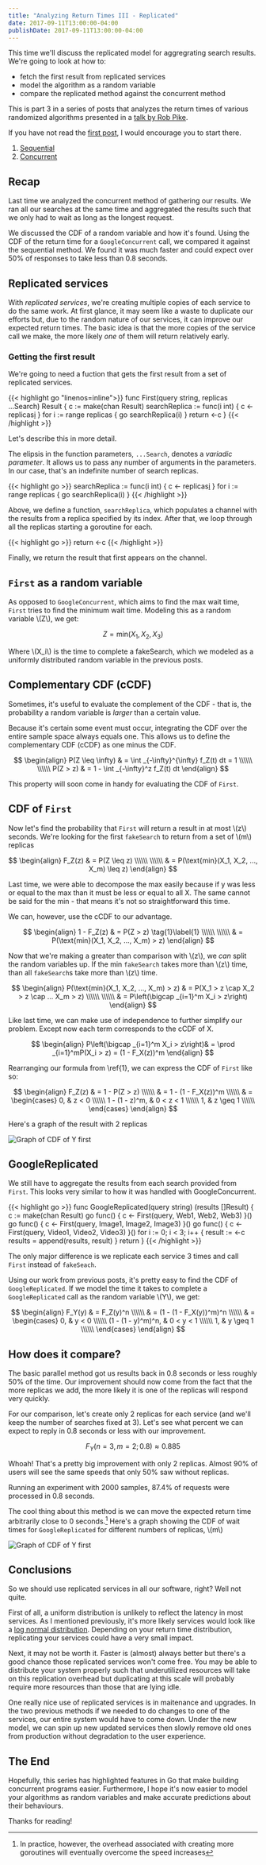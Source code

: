 ```yaml
---
title: "Analyzing Return Times III - Replicated"
date: 2017-09-11T13:00:00-04:00
publishDate: 2017-09-11T13:00:00-04:00
---
```


This time we'll discuss the replicated model for aggregrating search results.
We're going to look at how to:

 - fetch the first result from replicated services
 - model the algorithm as a random variable
 - compare the replicated method against the concurrent method

This is part 3 in a series of posts that analyzes the return times of various randomized algorithms presented in a [talk by Rob Pike](https://www.youtube.com/watch?v=f6kdp27TYZs). 

If you have not read the [first post](/posts/analyzing-return-times/sequential/), I would encourage you to start there.

 1. [Sequential](/posts/analyzing-return-times/sequential/)
 2. [Concurrent](/posts/analyzing-return-times/concurrent/)

## Recap

Last time we analyzed the concurrent method of gathering our results.
We ran all our searches at the same time and aggregated the results such that we only had to wait as long as the longest request.

We discussed the CDF of a random variable and how it's found.
Using the CDF of the return time for a `GoogleConcurrent` call, we compared it against the sequential method.
We found it was much faster and could expect over 50% of responses to take less than 0.8 seconds.

## Replicated services

With _replicated services_, we're creating multiple copies of each service to do the same work.
At first glance, it may seem like a waste to duplicate our efforts but, due to the random nature of our services, it can improve our expected return times.
The basic idea is that the more copies of the service call we make, the more likely _one_ of them will return relatively early.

### Getting the first result

We're going to need a fuction that gets the first result from a set of replicated services.

{{< highlight go "linenos=inline">}}
func First(query string, replicas ...Search) Result {
  c := make(chan Result)
  searchReplica := func(i int) { c <- replicas[i](query) }
  for i := range replicas {
    go searchReplica(i)
  }
  return <-c
}
{{< /highlight >}}

Let's describe this in more detail.

The elipsis in the function parameters, `...Search`, denotes a _variadic parameter_.
It allows us to pass any number of arguments in the parameters.
In our case, that's an indefinite number of search replicas.

{{< highlight go >}}
  searchReplica := func(i int) { c <- replicas[i](query) }
  for i := range replicas {
    go searchReplica(i)
  }
{{< /highlight >}}

Above, we define a function, `searchReplica`, which populates a channel with the results from a replica specified by its index.
After that, we loop through all the replicas starting a goroutine for each.

{{< highlight go >}}
  return <-c
{{< /highlight >}}

Finally, we return the result that first appears on the channel.

## `First` as a random variable

As opposed to `GoogleConcurrent`, which aims to find the max wait time, `First` tries to find the minimum wait time.
Modeling this as a random variable \\(Z\\), we get:

$$
    Z = \text{min}(X_1, X_2, X_3)
$$

Where \\(X_i\\) is the time to complete a fakeSearch, which we modeled as a uniformly distributed random variable in the previous posts.

## Complementary CDF (cCDF)
Sometimes, it's useful to evaluate the complement of the CDF - that is, the probability a random variable is _larger_ than a certain value.

Because it's certain some event must occur, integrating the CDF over the entire sample space always equals one.
This allows us to define the complementary CDF (cCDF) as one minus the CDF.

$$
\begin{align}
    P(Z \leq \infty) & = \int _{-\infty}^{\infty} f_Z(t) dt = 1 \\\\\\
\\\\\\
    P(Z > z) & = 1 - \int _{-\infty}^z f_Z(t) dt
\end{align}
$$

This property will soon come in handy for evaluating the CDF of `First`.

## CDF of `First`
Now let's find the probability that `First` will return a result in at most \\(z\\) seconds.
We're looking for the first `fakeSearch` to return from a set of \\(m\\) replicas

$$
\begin{align}
    F_Z(z) & = P(Z \leq z) \\\\\\
\\\\\\
           & = P(\text{min}(X_1, X_2, ..., X_m) \leq z)
\end{align}
$$

Last time, we were able to decompose the max easily because if y was less or equal to the max than it must be less or equal to all X.
The same cannot be said for the min - that means it's not so straightforward this time.

We can, however, use the cCDF to our advantage.

$$
\begin{align}
    1 - F_Z(z) & = P(Z > z) \tag{1}\label{1} \\\\\\
\\\\\\
           & = P(\text{min}(X_1, X_2, ..., X_m) > z)
\end{align}
$$

Now that we're making a greater than comparison with \\(z\\), we _can_ split the random variables up.
If the min `fakeSearch` takes more than \\(z\\) time, than all `fakeSearch`s take more than \\(z\\) time.

$$
\begin{align}
   P(\text{min}(X_1, X_2, ..., X_m) > z) & = P(X_1 > z \cap X_2 > z \cap ... X_m > z) \\\\\\
\\\\\\
                                         & = P\left(\bigcap _{i=1}^m X_i > z\right)
\end{align}
$$

Like last time, we can make use of independence to further simplify our problem.
Except now each term corresponds to the cCDF of X.

$$
\begin{align}
    P\left(\bigcap _{i=1}^m X_i > z\right)& = \prod _{i=1}^mP(X_i > z) = (1 - F_X(z))^m
\end{align}
$$

Rearranging our formula from \ref{1}, we can express the CDF of `First` like so:

$$
\begin{align}
        F_Z(z) & = 1 - P(Z > z) \\\\\\
               & = 1 - (1 - F_X(z))^m \\\\\\
    & =
    \begin{cases}
    0, & z < 0 \\\\\\
    1 - (1 - z)^m, & 0 < z < 1 \\\\\\
    1, & z \geq 1 \\\\\\
    \end{cases}
\end{align}
$$

Here's a graph of the result with 2 replicas

![Graph of CDF of Y first](/img/CDF_first.png)

## GoogleReplicated

We still have to aggregate the results from each search provided from `First`.
This looks very similar to how it was handled with GoogleConcurrent.

{{< highlight go >}}
func GoogleReplicated(query string) (results []Result) {
  c := make(chan Result)
  go func() { c <- First(query, Web1, Web2, Web3) }()
  go func() { c <- First(query, Image1, Image2, Image3) }()
  go func() { c <- First(query, Video1, Video2, Video3) }()
  for i := 0; i < 3; i++ {
    result := <-c
    results = append(results, result)
  }
  return
}
{{< /highlight >}}

The only major difference is we replicate each service 3 times and call `First` instead of `fakeSeach`.

Using our work from previous posts, it's pretty easy to find the CDF of `GoogleReplicated`.
If we model the time it takes to complete a `GoogleReplicated` call as the random variable \\(Y\\), we get:

$$
\begin{align}
        F_Y(y) & = F_Z(y)^n \\\\\\
               & = (1 - (1 - F_X(y))^m)^n \\\\\\
    & =
    \begin{cases}
    0, & y < 0 \\\\\\
    (1 - (1 - y)^m)^n, & 0 < y < 1 \\\\\\
    1, & y \geq 1 \\\\\\
    \end{cases}
\end{align}
$$

## How does it compare?
The basic parallel method got us results back in 0.8 seconds or less roughly 50% of the time.
Our improvement should now come from the fact that the more replicas we add, the more likely it is one of the replicas will respond very quickly.

For our comparison, let's create only 2 replicas for each service (and we'll keep the number of searches fixed at 3).
Let's see what percent we can expect to reply in 0.8 seconds or less with our improvement.

$$
F_Y(n=3, m=2; 0.8) \approx 0.885 
$$

Whoah! That's a pretty big improvement with only 2 replicas. 
Almost 90% of users will see the same speeds that only 50% saw without replicas.

Running an experiment with 2000 samples, 87.4% of requests were processed in 0.8 seconds.

The cool thing about this method is we can move the expected return time arbitrarily close to 0 seconds.[^1]
Here's a graph showing the CDF of wait times for `GoogleReplicated` for different numbers of replicas, \\(m\\)

![Graph of CDF of Y first](/img/CDF_replicated.png)

## Conclusions 
So we should use replicated services in all our software, right?
Well not quite.

First of all, a uniform distribution is unlikely to reflect the latency in most services.
As I mentioned previously, it's more likely services would look like a [log normal distribution](https://en.wikipedia.org/wiki/Log-normal_distribution).
Depending on your return time distribution, replicating your services could have a very small impact.

Next, it may not be worth it.
Faster is (almost) always better but there's a good chance those replicated services won't come free.
You may be able to distribute your system properly such that underutilized resources will take on this replication overhead but duplicating at this scale will probably require more resources than those that are lying idle.

One really nice use of replicated services is in maitenance and upgrades.
In the two previous methods if we needed to do changes to one of the services, our entire system would have to come down.
Under the new model, we can spin up new updated services then slowly remove old ones from production without degradation to the user experience.

## The End

Hopefully, this series has highlighted features in Go that make building concurrent programs easier.
Furthermore, I hope it's now easier to model your algorithms as random variables and make accurate predictions about their behaviours.

Thanks for reading!

[^1]: In practice, however, the overhead associated with creating more goroutines will eventually overcome the speed increases

